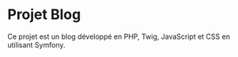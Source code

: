 # Projet Blog

Ce projet est un blog développé en PHP, Twig, JavaScript et CSS en utilisant Symfony.
